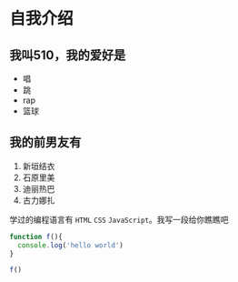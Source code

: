 # 自我介绍 
##  我叫510，我的爱好是

* 唱
* 跳
* rap
* 篮球
##  我的前男友有

1.  新垣结衣
2.  石原里美
3.  迪丽热巴
4.  古力娜扎

学过的编程语言有 `HTML` `CSS` `JavaScript`。我写一段给你瞧瞧吧
```javascript
function f(){
  console.log('hello world')
}

f()
```
